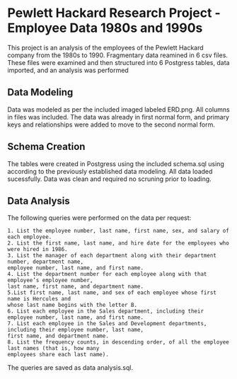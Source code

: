 # Pewlett Hackard Research Project - Employee Data 1980s and 1990s

This project is an analysis of the employees of the Pewlett Hackard company from
the 1980s to 1990. Fragmentary data reamined in 6 csv files. These files were
examined and then structured into 6 Postgress tables, data imported, and an analysis
was performed

## Data Modeling
Data was modeled as per the included imaged labeled ERD.png. All columns in files was 
included. The data was already in first normal form, and primary keys and relationships 
were added to move to the second normal form.

## Schema Creation
The tables were created in Postgress using the included schema.sql using according to the
previously established data modeling. All data loaded sucessfully. Data was clean and required 
no scruning prior to loading.

## Data Analysis
The following queries were performed on the data per request:

	1. List the employee number, last name, first name, sex, and salary of each employee.
	2. List the first name, last name, and hire date for the employees who were hired in 1986.
	3. List the manager of each department along with their department number, department name, 
	employee number, last name, and first name.
	4. List the department number for each employee along with that employee’s employee number, 
	last name, first name, and department name.
	5.List first name, last name, and sex of each employee whose first name is Hercules and 
	whose last name begins with the letter B.
	6. List each employee in the Sales department, including their employee number, last name, and first name.
	7. List each employee in the Sales and Development departments, including their employee number, last name, 
	first name, and department name.
	8. List the frequency counts, in descending order, of all the employee last names (that is, how many 
	employees share each last name).

The queries are saved as data analysis.sql.

